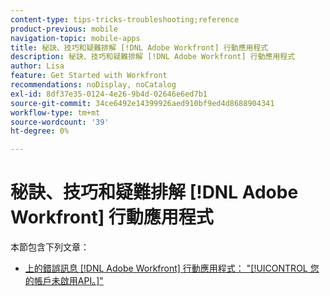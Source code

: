 ```yaml
---
content-type: tips-tricks-troubleshooting;reference
product-previous: mobile
navigation-topic: mobile-apps
title: 秘訣、技巧和疑難排解 [!DNL Adobe Workfront] 行動應用程式
description: 秘訣、技巧和疑難排解 [!DNL Adobe Workfront] 行動應用程式
author: Lisa
feature: Get Started with Workfront
recommendations: noDisplay, noCatalog
exl-id: 8df37e35-0124-4e26-9b4d-02646e6ed7b1
source-git-commit: 34ce6492e14399926aed910bf9ed4d8688904341
workflow-type: tm+mt
source-wordcount: '39'
ht-degree: 0%

---
```


# 秘訣、技巧和疑難排解 [!DNL Adobe Workfront] 行動應用程式

本節包含下列文章：

* [上的錯誤訊息 [!DNL Adobe Workfront] 行動應用程式： &quot;[!UICONTROL 您的帳戶未啟用API。]&quot;](../../../workfront-basics/mobile-apps/tips-tricks-and-troubleshooting/error-message-on-mobile-app.md)
